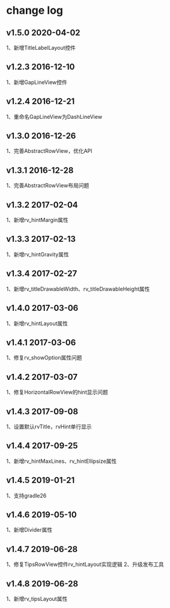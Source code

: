 change log
==========
v1.5.0 2020-04-02
-----------------
1、新增TitleLabelLayout控件

v1.2.3  2016-12-10
------------------
1、新增GapLineView控件

v1.2.4  2016-12-21
------------------
1、重命名GapLineView为DashLineView

v1.3.0  2016-12-26
------------------
1、完善AbstractRowView，优化API

v1.3.1  2016-12-28
------------------
1、完善AbstractRowView布局问题

v1.3.2 2017-02-04
------------------
1、新增rv_hintMargin属性

v1.3.3 2017-02-13
------------------
1、新增rv_hintGravity属性

v1.3.4 2017-02-27
------------------
1、新增rv_titleDrawableWidth、rv_titleDrawableHeight属性

v1.4.0 2017-03-06
------------------
1、新增rv_hintLayout属性

v1.4.1 2017-03-06
------------------
1、修复rv_showOption属性问题

v1.4.2 2017-03-07
------------------
1、修复HorizontalRowView的hint显示问题

v1.4.3 2017-09-08
------------------
1、设置默认rvTitle，rvHint单行显示

v1.4.4 2017-09-25
------------------
1、新增rv_hintMaxLines、rv_hintEllipsize属性

v1.4.5 2019-01-21
------------------
1、支持gradle26

v1.4.6 2019-05-10
------------------
1、新增Divider属性

v1.4.7 2019-06-28
------------------
1、修复TipsRowView控件rv_hintLayout实现逻辑
2、升级发布工具

v1.4.8 2019-06-28
------------------
1、新增rv_tipsLayout属性
